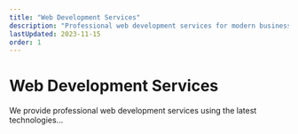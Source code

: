 ```yaml
---
title: "Web Development Services"
description: "Professional web development services for modern businesses"
lastUpdated: 2023-11-15
order: 1
---
```


# Web Development Services

We provide professional web development services using the latest technologies... 